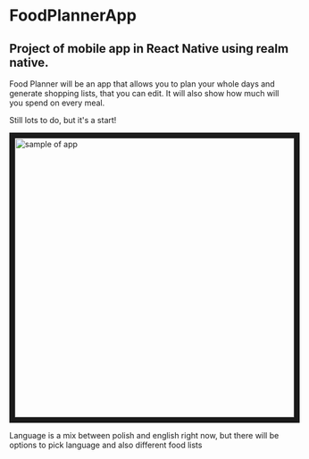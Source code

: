# FoodPlannerApp
## Project of mobile app in React Native using realm native.

 Food Planner will be an app that allows you to plan your whole days and generate shopping lists, that you can edit. It will also show how much will you spend on every meal.
 
 Still lots to do, but it's a start!
 
<img src="https://github.com/dagmarawieczorek/FoodPlannerApp/blob/master/images/gif-test-4.gif" 
alt="sample of app" width="500" height="auto" border="10" />


Language is a mix between polish and english right now, but there will be options to pick language and also different food lists



